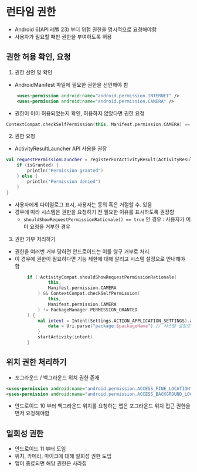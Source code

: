 # 런타임 권한
- Android 6(API 레벨 23) 부터 위험 권한을 명시적으로 요청해야함
- 사용자가 필요할 때만 권한을 부여하도록 허용
## 권한 허용 확인, 요청
1. 권한 선언 및 확인
- AndroidManifest 파일에 필요한 권한을 선언해야 함
```xml
    <uses-permission android:name="android.permission.INTERNET" />
    <uses-permission android:name="android.permission.CAMERA" />
```
- 권한이 이미 허용되었는지 확인, 허용하지 않았다면 권한 요청
```kotlin
ContextCompat.checkSelfPermission(this, Manifest.permission.CAMERA) == PackageManager.PERMISSION_GRANTED // 권한 허용했는지 여부
```
2. 권한 요청
- ActivityResultLauncher API 사용을 권장
```kotlin
val requestPermissionLauncher = registerForActivityResult(ActivityResultContracts.RequestPermission()) { isGranted ->
    if (isGranted) {
        println("Permission granted")
    } else {
        println("Permission denied")
    }
}
```
- 사용자에게 다이얼로그 표시, 사용자는 동의 혹은 거절할 수. 있음
- 경우에 따라 시스템은 권한을 요청하기 전 필요한 이유를 표시하도록 권장함
   - `shouldShowRequestPermissionRationale() == true` 인 경우 : 사용자가 이미 요청을 거부한 경우
3. 권한 거부 처리하기
- 권한을 여러번 거부 당하면 안드로이드는 이를 영구 거부로 처리
- 이 경우에 권한이 필요하다면 기능 제한에 대해 알리고 시스템 설정으로 안내해야 함
```kotlin
        if (!ActivityCompat.shouldShowRequestPermissionRationale(
                this,
                Manifest.permission.CAMERA
            ) && ContextCompat.checkSelfPermission(
                this,
                Manifest.permission.CAMERA
            ) != PackageManager.PERMISSION_GRANTED
        ) {
            val intent = Intent(Settings.ACTION_APPLICATION_SETTINGS).apply {
                data = Uri.parse("package:$packageName") // 시스템 설정으로 이동
            }
            startActivity(intent)
        }
```
## 위치 권한 처리하기
- 포그라운드 / 백그라운드 위치 권한 존재
```xml
<uses-permission android:name="android.permission.ACCESS_FINE_LOCATION" /> // 포그라운드 권한
<uses-permission android:name="android.permission.ACCESS_BACKGROUND_LOCATION" /> // 백그라운드 권한(포그라운드 권한에 추가)
```
- 안드로이드 10 부터 백그라운드 위치를 요청하는 앱은 포그라운드 위치 접근 권한을 먼저 요청해야함
## 일회성 권한
- 안드로이드 11 부터 도임
- 위치, 카메라, 마이크에 대해 일회성 권한 도입
- 앱이 종료되면 해당 권한은 사라짐